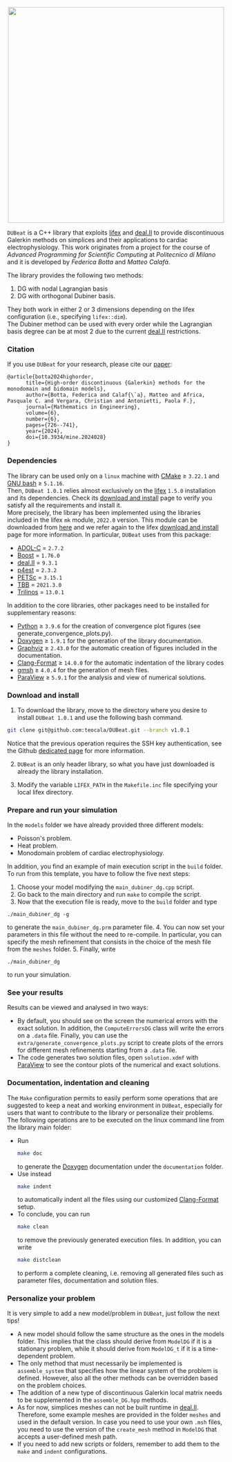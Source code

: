 <div align="center">
<img src="https://matteocalafa.com/images/DUBeat-logo.svg" width="500">
</div>

`DUBeat` is a C++ library that exploits [lifex][] and [deal.II][] to provide discontinuous Galerkin methods on simplices and their applications to cardiac electrophysiology.
This work originates from a project for the course of *Advanced Programming for Scientific Computing* at *Politecnico di Milano* and it is developed by *Federica Botta* and *Matteo Calafà*.

The library provides the following two methods:
1. DG with nodal Lagrangian basis
2. DG with orthogonal Dubiner basis.

They both work in either 2 or 3 dimensions depending on the lifex configuration (i.e., specifying `lifex::dim`).  
The Dubiner method can be used with every order while the Lagrangian basis degree can be at most 2 due to the current [deal.II][] restrictions.

### Citation
If you use `DUBeat` for your research, please cite our [paper][]:
```
@article{botta2024highorder,
      title={High-order discontinuous {Galerkin} methods for the monodomain and bidomain models},
      author={Botta, Federica and Calaf{\`a}, Matteo and Africa, Pasquale C. and Vergara, Christian and Antonietti, Paola F.},
      journal={Mathematics in Engineering},
      volume={6},
      number={6},
      pages={726--741},
      year={2024},
      doi={10.3934/mine.2024028}
}
```

### Dependencies
The library can be used only on a `linux` machine with [CMake][] ≥ `3.22.1` and [GNU bash][] ≥ `5.1.16`.  
Then, `DUBeat 1.0.1` relies almost exclusively on the [lifex][] `1.5.0` installation and its dependencies. Check its [download and install][] page to verify you satisfy all the requirements and install it.  
More precisely, the library has been implemented using the libraries included in the lifex `mk` module, `2022.0` version. This module can be downloaded from [here][] and we refer again to the lifex [download and install][] page for more information. In particular, `DUBeat` uses from this package:
- [ADOL-C][] = `2.7.2`
- [Boost][] = `1.76.0`
- [deal.II][] = `9.3.1`
- [p4est][] = `2.3.2`
- [PETSc][] = `3.15.1`
- [TBB][] = `2021.3.0`
- [Trilinos][] = `13.0.1`

In addition to the core libraries, other packages need to be installed for supplementary reasons:
- [Python][] ≥ `3.9.6` for the creation of convergence plot figures (see generate_convergence_plots.py).
- [Doxygen][] ≥ `1.9.1` for the generation of the library documentation.
- [Graphviz][] ≥ `2.43.0` for the automatic creation of figures included in the documentation.
- [Clang-Format][] ≥ `14.0.0` for the automatic indentation of the library codes
- [gmsh][] ≥ `4.0.4` for the generation of mesh files.
- [ParaView][] ≥ `5.9.1` for the analysis and view of numerical solutions.



### Download and install
1. To download the library, move to the directory where you desire to install `DUBeat 1.0.1` and use the following bash command.
  ```bash
  git clone git@github.com:teocala/DUBeat.git --branch v1.0.1
  ```
  Notice that the previous operation requires the SSH key authentication, see the Github [dedicated page][] for more information.

2. `DUBeat` is an only header library, so what you have just downloaded is already the library installation.

3. Modify the variable `LIFEX_PATH` in the `Makefile.inc` file specifying your local lifex directory.



### Prepare and run your simulation
In the `models` folder we have already provided three different models:
  - Poisson's problem.
  - Heat problem.
  - Monodomain problem of cardiac electrophysiology.

In addition, you find an example of main execution script in the `build` folder.  
To run from this template, you have to follow the five next steps:

1. Choose your model modifying the `main_dubiner_dg.cpp` script.
2. Go back to the main directory and run `make` to compile the script.
3. Now that the execution file is ready, move to the `build` folder and type
  ~~~~
  ./main_dubiner_dg -g
  ~~~~
  to generate the `main_dubiner_dg.prm` parameter file.
4. You can now set your parameters in this file without the need to re-compile. In particular, you can specify the mesh refinement that consists in the choice of the mesh file from the `meshes` folder.
5. Finally, write
  ~~~~
  ./main_dubiner_dg
  ~~~~
  to run your simulation.

### See your results
Results can be viewed and analysed in two ways:
- By default, you should see on the screen the numerical errors with the exact solution. In addition, the `ComputeErrorsDG` class will write the errors on a `.data` file. Finally, you can use the `extra/generate_convergence_plots.py` script to create plots of the errors for different mesh refinements starting from a `.data` file.
- The code generates two solution files, open `solution.xdmf` with [ParaView][] to see the contour plots of the numerical and exact solutions.

### Documentation, indentation and cleaning
The `Make` configuration permits to easily perform some operations that are suggested to keep
a neat and working environment in `DUBeat`, especially for users that want to contribute to
the library or personalize their problems. The following operations are to be
executed on the linux command line from the library main folder:
- Run
  ```bash
  make doc
  ```
  to generate the [Doxygen][] documentation under the `documentation` folder.
- Use instead
  ```bash
  make indent
  ```
  to automatically indent all the files using our customized [Clang-Format][] setup.
- To conclude, you can run
  ```bash
  make clean
  ```
  to remove the previously generated execution files. In addition, you can write
  ```bash
  make distclean
  ```
  to perform a complete cleaning, i.e. removing all generated files such as parameter files, documentation and solution files.


### Personalize your problem
It is very simple to add a new model/problem in `DUBeat`, just follow the next tips!   
- A new model should follow the same structure as the ones in the models folder. This
  implies that the class should derive from `ModelDG` if it is a stationary problem, while it
  should derive from `ModelDG_t` if it is a time-dependent problem.
- The only method that must necessarily be implemented is `assemble_system` that specifies
  how the linear system of the problem is defined. However, also all the other methods can
  be overridden based on the problem choices.
- The addition of a new type of discontinuous Galerkin local matrix needs to be supplemented in the `assemble_DG.hpp` methods.
- As for now, simplices meshes can not be built runtime in [deal.II][]. Therefore, some example meshes are provided in the folder `meshes` and used in the default version.
  In case you need to use your own `.msh` files, you need to use the version of the `create_mesh` method in `ModelDG` that accepts a user-defined mesh path.
- If you need to add new scripts or folders, remember to add them to the `make` and `indent` configurations.



[lifex]: https://lifex.gitlab.io/
[dedicated page]: https://docs.github.com/en/authentication/connecting-to-github-with-ssh
[download and install]: https://lifex.gitlab.io/lifex/download-and-install.html
[ParaView]: https://www.paraview.org/
[Python]: https://www.python.org/
[Doxygen]: https://doxygen.nl/
[Graphviz]: https://graphviz.org/
[gmsh]: https://gmsh.info/
[CMake]: https://cmake.org/
[GNU bash]: https://www.gnu.org/software/bash/
[here]: https://github.com/elauksap/mk/releases/download/v2022.0/mk-2022.0-lifex.tar.gz
[Clang-Format]: https://clang.llvm.org/docs/ClangFormat.html
[deal.II]: https://www.dealii.org/
[ADOL-C]: https://github.com/coin-or/ADOL-C
[Boost]: https://www.boost.org/
[p4est]: http://www.p4est.org/
[PETSc]: https://petsc.org/release/
[TBB]: https://github.com/oneapi-src/oneTBB
[Trilinos]: https://trilinos.github.io/
[paper]: https://www.aimspress.com/article/doi/10.3934/mine.2024028